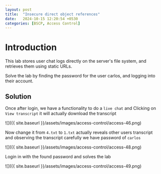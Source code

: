 ```yaml
---
layout: post
title:  "Insecure direct object references"
date:   2024-10-15 12:20:54 +0530
categories: [BSCP, Access Control]
---
```


# Introduction

This lab stores user chat logs directly on the server's file system, and retrieves them using static URLs.

Solve the lab by finding the password for the user carlos, and logging into their account. 

## Solution

Once after login, we have a functionality to do a `live chat` and Clicking on `View transcript` it will actually download the transcript 

![]({{ site.baseurl }}/assets/images/access-control/access-46.png)

Now change it from `4.txt` to `1.txt` actually reveals other users transcript and observing the transcript carefully we have password of `carlos` 

![]({{ site.baseurl }}/assets/images/access-control/access-48.png)

Login in with the found password and solves the lab 

![]({{ site.baseurl }}/assets/images/access-control/access-49.png)